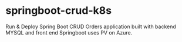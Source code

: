 # springboot-crud-k8s
Run &amp; Deploy Spring Boot CRUD Orders application built with backend MYSQL and front end Springboot uses PV on Azure.
